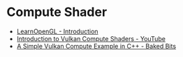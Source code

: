 ﻿# Compute Shader



- [LearnOpenGL - Introduction](https://learnopengl.com/Guest-Articles/2022/Compute-Shaders/Introduction)
- [Introduction to Vulkan Compute Shaders - YouTube](https://www.youtube.com/watch?v=KN9nHo9kvZs)
- [A Simple Vulkan Compute Example in C++ - Baked Bits](https://bakedbits.dev/posts/vulkan-compute-example/#binding-buffers-to-memory)
